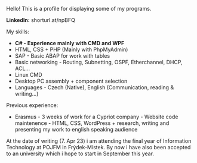 Hello! This is a profile for displaying some of my programs. 

**LinkedIn:** shorturl.at/npBFQ

My skills:

- **C# - Experience mainly with CMD and WPF**
- HTML, CSS + PHP (Mainly with PhpMyAdmin)
- SAP - Basic ABAP for work with tables
- Basic networking - Routing, Subnetting, OSPF, Etherchannel, DHCP, ACL...
- Linux CMD
- Desktop PC assembly + component selection
- Languages - Czech (Native), English (Communication, reading & writing...)

Previous experience:

- Erasmus - 3 weeks of work for a Cypriot company - Website code maintenence - HTML, CSS, WordPress + research, writing and presenting my work to english speaking audience

At the date of writing (7. Apr 23) i am attending the final year of Information Technology at POJFM in Frýdek-Místek. By now i have also been accepted to an university which i hope to start in September this year.
